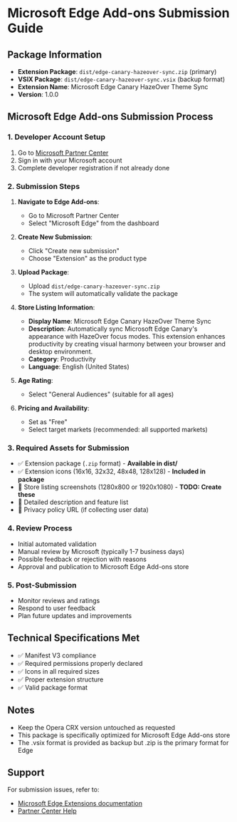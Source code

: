 # Microsoft Edge Add-ons Submission Guide

## Package Information
- **Extension Package**: `dist/edge-canary-hazeover-sync.zip` (primary)
- **VSIX Package**: `dist/edge-canary-hazeover-sync.vsix` (backup format)
- **Extension Name**: Microsoft Edge Canary HazeOver Theme Sync
- **Version**: 1.0.0

## Microsoft Edge Add-ons Submission Process

### 1. Developer Account Setup
1. Go to [Microsoft Partner Center](https://partner.microsoft.com/en-us/dashboard/microsoftedge/overview)
2. Sign in with your Microsoft account
3. Complete developer registration if not already done

### 2. Submission Steps
1. **Navigate to Edge Add-ons**:
   - Go to Microsoft Partner Center
   - Select "Microsoft Edge" from the dashboard

2. **Create New Submission**:
   - Click "Create new submission"
   - Choose "Extension" as the product type

3. **Upload Package**:
   - Upload `dist/edge-canary-hazeover-sync.zip`
   - The system will automatically validate the package

4. **Store Listing Information**:
   - **Display Name**: Microsoft Edge Canary HazeOver Theme Sync
   - **Description**: Automatically sync Microsoft Edge Canary's appearance with HazeOver focus modes. This extension enhances productivity by creating visual harmony between your browser and desktop environment.
   - **Category**: Productivity
   - **Language**: English (United States)

5. **Age Rating**:
   - Select "General Audiences" (suitable for all ages)

6. **Pricing and Availability**:
   - Set as "Free"
   - Select target markets (recommended: all supported markets)

### 3. Required Assets for Submission
- ✅ Extension package (`.zip` format) - **Available in dist/**
- ✅ Extension icons (16x16, 32x32, 48x48, 128x128) - **Included in package**
- 📝 Store listing screenshots (1280x800 or 1920x1080) - **TODO: Create these**
- 📝 Detailed description and feature list
- 📝 Privacy policy URL (if collecting user data)

### 4. Review Process
- Initial automated validation
- Manual review by Microsoft (typically 1-7 business days)
- Possible feedback or rejection with reasons
- Approval and publication to Microsoft Edge Add-ons store

### 5. Post-Submission
- Monitor reviews and ratings
- Respond to user feedback
- Plan future updates and improvements

## Technical Specifications Met
- ✅ Manifest V3 compliance
- ✅ Required permissions properly declared
- ✅ Icons in all required sizes
- ✅ Proper extension structure
- ✅ Valid package format

## Notes
- Keep the Opera CRX version untouched as requested
- This package is specifically optimized for Microsoft Edge Add-ons store
- The .vsix format is provided as backup but .zip is the primary format for Edge

## Support
For submission issues, refer to:
- [Microsoft Edge Extensions documentation](https://docs.microsoft.com/en-us/microsoft-edge/extensions-chromium/)
- [Partner Center Help](https://docs.microsoft.com/en-us/partner-center/)
